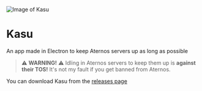 ![Image of Kasu](https://github.com/dioxair/kasu/assets/94651716/625c6ba4-7c66-473a-82ae-82fad4fa5d8f)
# Kasu
An app made in Electron to keep Aternos servers up as long as possible
> ⚠️ **WARNING!** ⚠️ Idling in Aternos servers to keep them up is **against their TOS!** It's not my fault if you get banned from Aternos.

You can download Kasu from the [releases page](https://github.com/dioxair/kasu/releases/latest)

